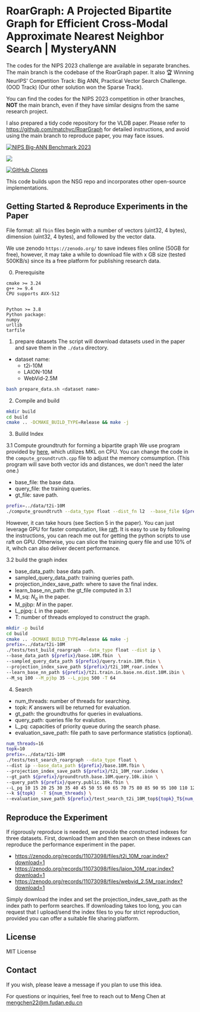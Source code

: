 # RoarGraph: A Projected Bipartite Graph for Efficient Cross-Modal Approximate Nearest Neighbor Search | MysteryANN

The codes for the NIPS 2023 challenge are available in separate branches. The main branch is the codebase of the RoarGraph paper. It also 🏆 Winning NeurIPS' Competition Track: Big ANN, Practical Vector Search Challenge. (OOD Track) (Our other solution won the Sparse Track).

You can find the codes for the NIPS 2023 competition in other branches, **NOT** the main branch, even if they have similar designs from the same research project.

I also prepared a tidy code repository for the VLDB paper. Please refer to https://github.com/matchyc/RoarGraph for detailed instructions, and avoid using the main branch to reproduce paper, you may face issues.

[![NIPS Big-ANN Benchmark 2023](https://img.shields.io/badge/NIPS%20Big--ANN%20Benchmark-2023-blue)](https://big-ann-benchmarks.com/neurips23.html)

![](https://api.visitorbadge.io/api/VisitorHit?user=matchyc&repo=mysteryann&countColor=%237B1E7A)



[![GitHub Clones](https://img.shields.io/badge/dynamic/json?color=success&label=Clone&query=count&url=https://gist.githubusercontent.com/matchyc/daf1f1c1372416a529003f91b5562fdc/raw/clone.json&logo=github)](https://github.com/MShawon/github-clone-count-badge)


This code builds upon the NSG repo and incorporates other open-source implementations.



## Getting Started & Reproduce Experiments in the Paper
File format: all `fbin` files begin with a number of vectors (uint32, 4 bytes), dimension (uint32, 4 bytes), and followed by the vector data.

We use zenodo `https://zenodo.org/` to save indexes files online (50GB for free), however, it may take a while to download file with x GB size (tested 500KB/s) since its a free platform for publishing research data.

0. Prerequisite
```
cmake >= 3.24
g++ >= 9.4
CPU supports AVX-512


Python >= 3.8
Python package:
numpy
urllib
tarfile
```

1. prepare datasets
The script will download datasets used in the paper and save them in the `./data` directory.
- dataset name:
    - t2i-10M
    - LAION-10M
    - WebVid-2.5M
```bash
bash prepare_data.sh <dataset name>
```

2. Compile and build
```bash
mkdir build
cd build
cmake .. -DCMAKE_BUILD_TYPE=Release && make -j
```


3. Bulild Index

3.1 Compute groundtruth for forming a bipartite graph
We use program provided by [here](https://github.com/matchyc/DiskANN/tree/master/tests/utils), which utilizes MKL on CPU.
You can change the code in the `compute_groundtruth.cpp` file to adjust the memory comsumption. (This program will save both vector ids and distances, we don't need the later one.)
- base_file: the base data.
- query_file: the training queries.
- gt_file: save path.
```bash
prefix=../data/t2i-10M
./compute_groundtruth --data_type float --dist_fn l2  --base_file ${prefix}/base.10M.fbin  --query_file ${prefix}/query.train.10M.fbin  --gt_file ${prefix}/train.gt.bin --K 100
```
However, it can take hours (see Section 5 in the paper). You can just leverage GPU for faster computation, like [raft](https://github.com/rapidsai/raft). It is easy to use by following the instructions, you can reach me out for getting the python scripts to use raft on GPU. Otherwise, you can slice the training query file and use 10% of it, wihch can also deliver decent performance.

3.2 build the graph index
- base_data_path: base data path.
- sampled_query_data_path: training queries path.
- projection_index_save_path: where to save the final index.
- learn_base_nn_path: the gt_file computed in 3.1
- M_sq: $N_q$ in the paper.
- M_pjbp: $M$ in the paper.
- L_pjpq: $L$ in the paper.
- T: number of threads employed to construct the graph.
```bash
mkdir -p build
cd build
cmake .. -DCMAKE_BUILD_TYPE=Release && make -j
prefix=../data/t2i-10M
./tests/test_build_roargraph --data_type float --dist ip \
--base_data_path ${prefix}/base.10M.fbin  \
--sampled_query_data_path ${prefix}/query.train.10M.fbin \
--projection_index_save_path ${prefix}/t2i_10M_roar.index \
--learn_base_nn_path ${prefix}/t2i.train.in.base.nn.dist.10M.ibin \
--M_sq 100 --M_pjbp 35 --L_pjpq 500 -T 64
```

4. Search

- num_threads: number of threads for searching.
- topk: $K$ answers will be returned for evaluation.
- gt_path: the groundtruths for queries in evaluations.
- query_path: queries file for evalution.
- L_pq: capacities of priority queue during the search phase.
- evaluation_save_path: file path to save performance statistics (optional).
```bash
num_threads=16
topk=10
prefix=../data/t2i-10M
./tests/test_search_roargraph --data_type float \
--dist ip --base_data_path ${prefix}/base.10M.fbin \
--projection_index_save_path ${prefix}/t2i_10M_roar.index \
--gt_path ${prefix}/groundtruth.base.10M.query.10k.ibin \
--query_path ${prefix}/query.public.10k.fbin \
--L_pq 10 15 20 25 30 35 40 45 50 55 60 65 70 75 80 85 90 95 100 110 120 130 140 150 160 170 180 190 200 220 240 260 280 300 350 400 450 500 550 600 650 700 750 800 900 1000 1100 1200 1300 1400 1500 1600 1700 1800 1900 2000 \
--k ${topk}  -T ${num_threads} \
--evaluation_save_path ${prefix}/test_search_t2i_10M_top${topk}_T${num_threads}.csv
```

## Reproduce the Experiment
If rigorously reproduce is needed, we provide the constructed indexes for three datasets.
First, download them and then search on these indexes can reproduce the performance experiment in the paper.
- https://zenodo.org/records/11073098/files/t2i_10M_roar.index?download=1
- https://zenodo.org/records/11073098/files/laion_10M_roar.index?download=1
- https://zenodo.org/records/11073098/files/webvid_2.5M_roar.index?download=1

Simply download the index and set the projection_index_save_path as the index path to perform searches. If downloading takes too long, you can request that I upload/send the index files to you for strict reproduction, provided you can offer a suitable file sharing platform.

## License
MIT License



## Contact
If you wish, please leave a message if you plan to use this idea.

For questions or inquiries, feel free to reach out to Meng Chen at
[mengchen22@m.fudan.edu.cn](mailto:mengchen22@m.fudan.edu.cn)
<!-- [mengchen9909@gmail.com](mailto:mengchen9909@gmail.com) -->



